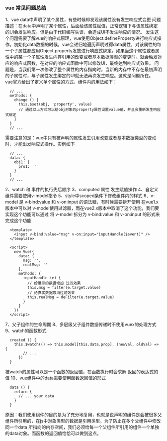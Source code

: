 ### vue 常见问题总结
1、vue data中声明了某个属性，有些时候却发现该属性没有发生响应式变更
  问题描述：在data中声明了某个属性，后面给该属性赋值，正常逻辑下与该属性绑定的UI会发生响应。但是由于代码编写失误，会造成UI不发生响应的情况。
  发生这个问题需要了解vue的响应式原理，vue使用Object.defineProperty进行响应式操作。初始化data数据的时候，vue会递归地遍历声明过得data属性，对该属性的每一个子属性都应用Object.property发放进行响应式绑定。如果当这个属性或者属性中的某一个子属性发生内存引用的改变或者基本数据类型的变更时。就会触发对应的响应式函数，在对应的响应式函数中可以修改UI，最终达到响应式效果。
  问题是，当我们第一次修改了整个属性的内存指向时，当新的内存中不存在最初声明的子属性时，与子属性发生绑定的UI就无法再次发生响应。这就是问题所在。
  vue官方给出了定义单个属性的方式，组件内的用法如下：
  ```
    // ...
    methods: {
      change () {
        this.$set(obj, 'property', value)
        // 通过以上方式可以给obj对象的property属性设置value值，并且会重新发生响应式绑定
      }
    }
    // ...
  ```
  需要注意的是：vue中只有被声明的属性发生引用改变或者基本数据类型的变动时，才能出发响应式操作。实例如下
  ```
    // ...
    data: {
      obj1: {
        pro1: ''
      }
    }
    // ...
  ```

2、watch 和 事件的执行先后顺序
3、computed 属性 发生赋值操作
4、自定义组件需要使用v-model指令
5、style中scoped条件下修改组件内的样式
6、v-model 是 v-bind:value 和 v-on:input 的语法糖，有时候需要拆开使用
  在vue1.x版本中可以对 v-model使用过滤器，而在vue2.x版本中取消了这个功能，我们要实现这个功能可以通过 将 v-model 拆分为 v-bind:value 和 v-on:input 的形式来完成这个功能
  ```
    <template>
      <input v-bind:value="msg" v-on:input="inputHandle($event)" />
    </template>

    <script>
      new Vue({
        data: {
          msg: '',
          realMsg: ''
        },
        methods: {
          inputHandle (e) {
            // 给展示的数据增加 过滤效果
            this.msg = filter(e.target.value)
            // 给真实数据取消过滤效果
            this.realMsg = deFilter(e.target.value)
          }
        }
      })
    </script>

  ```
7、父子组件的生命周期
8、多层级父子组件数据传递时不使用vuex的处理方式
9、watch的函数形式
  ```
    created () {
      this.$watch(() => this.model[this.data.prop], (newVal, oldVal) => {
          // ...
        })
    }

  ```
  被watch的属性可以是一个函数的返回值，在函数执行时会求解 返回的表达式的值
10、vue组件中的data需要使用函数返回值的形式
  ```
    data () {
      return {
        // ... your data
      }
    }

  ```
  原因：我们使用组件的目的是为了充分地复用，也就是说声明的组件是会被很多父组件所引用的，在js中对象类型的数据是引用类型，为了防止在多个父组件中修改同一个data 所指向的内存空间，我们必须给每一个父组件所引用的组件一个单独的data对象。而函数的返回值恰恰可以做到这点。